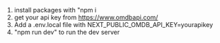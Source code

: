 1. install packages with "npm i
2. get your api key from https://www.omdbapi.com/
3. Add a .env.local file with NEXT_PUBLIC_OMDB_API_KEY=yourapikey
4. "npm run dev" to run the dev server
